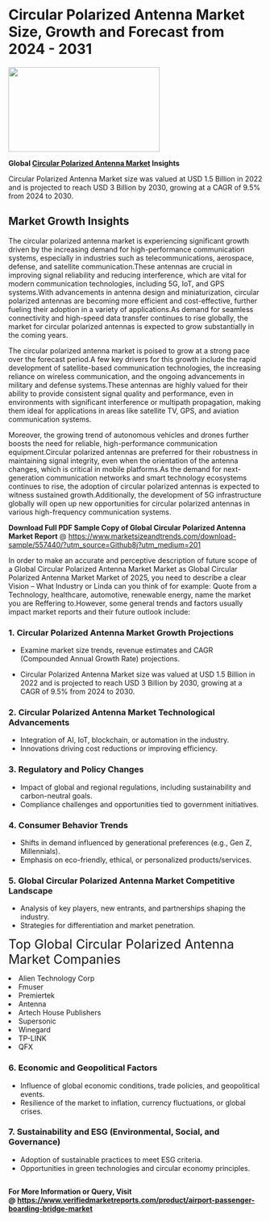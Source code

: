 <H1>Circular Polarized Antenna Market Size, Growth and Forecast from 2024 - 2031</H1><img class="aligncenter size-medium wp-image-584254" src="https://thirdeyenews.in/wp-content/uploads/2024/09/Global-Market-Research-300x168.jpeg" alt="" width="300" height="168" /><p><strong>Global&nbsp;<a href="https://www.marketsizeandtrends.com/download-sample/557440/?utm_source=Github8j?utm_medium=201">Circular Polarized Antenna Market</a> Insights</strong></p><p>Circular Polarized Antenna Market size was valued at USD 1.5 Billion in 2022 and is projected to reach USD 3 Billion by 2030, growing at a CAGR of 9.5% from 2024 to 2030.</p><p><h2>Market Growth Insights</h2> <p>The circular polarized antenna market is experiencing significant growth driven by the increasing demand for high-performance communication systems, especially in industries such as telecommunications, aerospace, defense, and satellite communication.These antennas are crucial in improving signal reliability and reducing interference, which are vital for modern communication technologies, including 5G, IoT, and GPS systems.With advancements in antenna design and miniaturization, circular polarized antennas are becoming more efficient and cost-effective, further fueling their adoption in a variety of applications.As demand for seamless connectivity and high-speed data transfer continues to rise globally, the market for circular polarized antennas is expected to grow substantially in the coming years.</p> <p>The circular polarized antenna market is poised to grow at a strong pace over the forecast period.A few key drivers for this growth include the rapid development of satellite-based communication technologies, the increasing reliance on wireless communication, and the ongoing advancements in military and defense systems.These antennas are highly valued for their ability to provide consistent signal quality and performance, even in environments with significant interference or multipath propagation, making them ideal for applications in areas like satellite TV, GPS, and aviation communication systems.</p> <p>Moreover, the growing trend of autonomous vehicles and drones further boosts the need for reliable, high-performance communication equipment.Circular polarized antennas are preferred for their robustness in maintaining signal integrity, even when the orientation of the antenna changes, which is critical in mobile platforms.As the demand for next-generation communication networks and smart technology ecosystems continues to rise, the adoption of circular polarized antennas is expected to witness sustained growth.Additionally, the development of 5G infrastructure globally will open up new opportunities for circular polarized antennas in various high-frequency communication systems.</p> <p><span class=""><strong>Download Full PDF Sample Copy of Global Circular Polarized Antenna Market Report</strong> @ <a href="https://www.marketsizeandtrends.com/download-sample/557440/?utm_source=Github8j?utm_medium=201" target="_blank">https://www.marketsizeandtrends.com/download-sample/557440/?utm_source=Github8j?utm_medium=201</a></span></p><p>In order to make an accurate and perceptive description of future scope of a Global&nbsp;Circular Polarized Antenna Market Market as Global&nbsp;Circular Polarized Antenna Market Market of 2025, you need to describe a clear Vision &ndash; What Industry or Linda can you think of for example: Quote from a Technology, healthcare, automotive, renewable energy, name the market you are Reffering to.However, some general trends and factors usually impact market reports and their future outlook include:</p><h3>1.&nbsp;<strong>Circular Polarized Antenna Market Growth Projections</strong></h3><ul><li>Examine market size trends, revenue estimates and CAGR (Compounded Annual Growth Rate) projections.</li><li><p>Circular Polarized Antenna Market size was valued at USD 1.5 Billion in 2022 and is projected to reach USD 3 Billion by 2030, growing at a CAGR of 9.5% from 2024 to 2030.</p></li></ul><h3>2.&nbsp;<strong>Circular Polarized Antenna Market Technological Advancements</strong></h3><ul><li>Integration of AI, IoT, blockchain, or automation in the industry.</li><li>Innovations driving cost reductions or improving efficiency.</li></ul><h3>3.&nbsp;<strong>Regulatory and Policy Changes</strong></h3><ul><li>Impact of global and regional regulations, including sustainability and carbon-neutral goals.</li><li>Compliance challenges and opportunities tied to government initiatives.</li></ul><h3>4.&nbsp;<strong>Consumer Behavior Trends</strong></h3><ul><li>Shifts in demand influenced by generational preferences (e.g., Gen Z, Millennials).</li><li>Emphasis on eco-friendly, ethical, or personalized products/services.</li></ul><h3>5.&nbsp;<strong>Global Circular Polarized Antenna Market Competitive Landscape</strong></h3><ul><li>Analysis of key players, new entrants, and partnerships shaping the industry.</li><li>Strategies for differentiation and market penetration.</li></ul><p data-pm-slice="1 1 []"><span style="color: inherit; font-family: inherit; font-size: 25px;">Top Global Circular Polarized Antenna Market Companies</span></p><div class="" data-test-id=""><p><li>Alien Technology Corp</li><li> Fmuser</li><li> Premiertek</li><li> Antenna</li><li> Artech House Publishers</li><li> Supersonic</li><li> Winegard</li><li> TP-LINK</li><li> QFX</li></p></div><h3>6.&nbsp;<strong>Economic and Geopolitical Factors</strong></h3><ul><li>Influence of global economic conditions, trade policies, and geopolitical events.</li><li>Resilience of the market to inflation, currency fluctuations, or global crises.</li></ul><h3>7.&nbsp;<strong>Sustainability and ESG (Environmental, Social, and Governance)</strong></h3><ul><li>Adoption of sustainable practices to meet ESG criteria.</li><li>Opportunities in green technologies and circular economy principles.</li></ul><h2><strong style="font-size: 14px;">For More Information or Query, Visit @&nbsp;</strong><a style="background-color: #ffffff; font-size: 14px;" href="https://www.marketsizeandtrends.com/report/circular-polarized-antenna-market/" target="_blank">https://www.verifiedmarketreports.com/product/airport-passenger-boarding-bridge-market</a></h2>